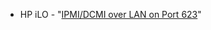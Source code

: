 
* HP iLO - "[IPMI/DCMI over LAN on Port 623](https://community.hpe.com/t5/ProLiant-Servers-ML-DL-SL/Setup-IPMI-on-HP-DL-380-G8/m-p/6095497/highlight/true#M136744)"
